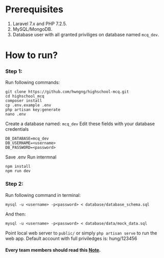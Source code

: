 # Prerequisites
1. Laravel 7.x and PHP 7.2.5.
2. MySQL/MongoDB.
3. Database user with all granted priviliges on database named `mcq_dev`.

# How to run?
### Step 1:
Run following commands:
```
git clone https://github.com/hwngng/highschool-mcq.git
cd highschool_mcq
composer install
cp .env.example .env
php artisan key:generate
nano .env
```
Create a database named: `mcq_dev`
Edit these fields with your database credentials
```
DB_DATABASE=mcq_dev
DB_USERNAME=<username>
DB_PASSWORD=<password>
```
Save .env
Run intermnal
```
npm install
npm run dev
```
### Step 2: 
Run following command in terminal:
```
mysql -u <username> -p<password> < database/database_schema.sql
```
And then:
```
mysql -u <username> -p<password> < database/data/mock_data.sql
```

Point local web server to `public/` or simply `php artisan serve` to run the web app.
Default account with full priviledges is: hung/123456

#### Every team members should read this [Note](https://github.com/hwngng/highschool-mcq/blob/master/Note.md).


